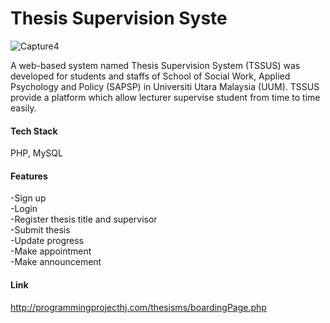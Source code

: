 # Thesis Supervision Syste

![Capture4](https://user-images.githubusercontent.com/49810077/184809596-aa10151e-1cda-4714-a4f3-991489238149.JPG)

A web-based system named Thesis Supervision System (TSSUS) was developed for students and staffs of School of Social Work, Applied Psychology and Policy (SAPSP) in Universiti Utara Malaysia (UUM). TSSUS provide a platform which allow lecturer supervise student from time to time easily.

#### Tech Stack
PHP, MySQL

#### Features
-Sign up <br />
-Login <br />
-Register thesis title and supervisor <br />
-Submit thesis <br />
-Update progress <br />
-Make appointment <br />
-Make announcement <br />

#### Link
http://programmingprojecthj.com/thesisms/boardingPage.php

